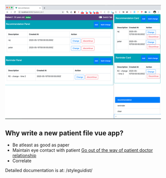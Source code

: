 ![patient file](./docs/patient-file.png)

## Why write a new patient file vue app?

* Be atleast as good as paper
* Maintain eye contact with patient
    [Go out of the way of patient doctor relationship](https://khn.org/news/death-by-a-thousand-clicks/)
* Correlate 

Detailed documentation is at: /styleguidist/